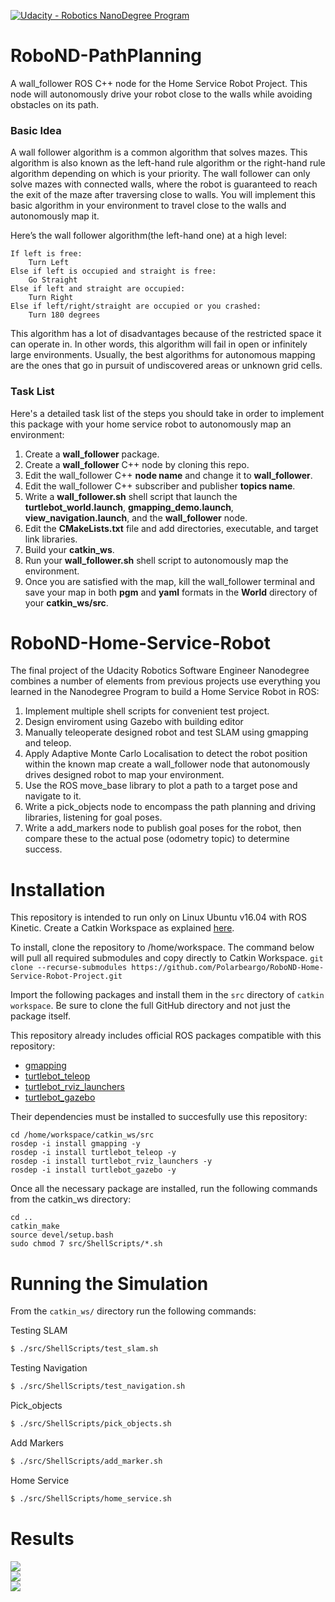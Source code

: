 [![Udacity - Robotics NanoDegree Program](https://s3-us-west-1.amazonaws.com/udacity-robotics/Extra+Images/RoboND_flag.png)](https://www.udacity.com/robotics)

[//]: # (Image References)
[image1]: ./images/2Dnav.gif
[image2]: ./images/homeService.gif
[image3]: ./images/wall.gif
[image4]: ./images/pickObject.gif

# RoboND-PathPlanning
A wall_follower ROS C++ node for the Home Service Robot Project. This node will autonomously drive your robot close to the walls while avoiding obstacles on its path.

### Basic Idea
A wall follower algorithm is a common algorithm that solves mazes. This algorithm is also known as the left-hand rule algorithm or the right-hand rule algorithm depending on which is your priority. The wall follower can only solve mazes with connected walls, where the robot is guaranteed to reach the exit of the maze after traversing close to walls. You will implement this basic algorithm in your environment to travel close to the walls and autonomously map it.

Here’s the wall follower algorithm(the left-hand one) at a high level:
``` 
If left is free:
    Turn Left
Else if left is occupied and straight is free:
    Go Straight
Else if left and straight are occupied:
    Turn Right 
Else if left/right/straight are occupied or you crashed:
    Turn 180 degrees
```

This algorithm has a lot of disadvantages because of the restricted space it can operate in. In other words, this algorithm will fail in open or infinitely large environments. Usually, the best algorithms for autonomous mapping are the ones that go in pursuit of undiscovered areas or unknown grid cells.

### Task List
Here's a detailed task list of the steps you should take in order to implement this package with your home service robot to autonomously map an environment:
1. Create a **wall_follower** package.
2. Create a **wall_follower** C++ node by cloning this repo.
3. Edit the wall_follower C++ **node name** and change it to **wall_follower**.
4. Edit the wall_follower C++ subscriber and publisher **topics name**.
5. Write a **wall_follower.sh** shell script that launch the **turtlebot_world.launch**, **gmapping_demo.launch**, **view_navigation.launch**, and the **wall_follower** node.
6. Edit the **CMakeLists.txt** file and add directories, executable, and target link libraries.
7. Build your **catkin_ws**.
8. Run your **wall_follower.sh** shell script to autonomously map the environment.
9. Once you are satisfied with the map, kill the wall_follower terminal and save your map in both **pgm** and **yaml** formats in the **World** directory of your **catkin_ws/src**.

# RoboND-Home-Service-Robot

The final project of the Udacity Robotics Software Engineer Nanodegree combines a number of elements from previous projects use everything you learned in the Nanodegree Program to build a Home Service Robot in ROS:
1. Implement multiple shell scripts for convenient test project.
2. Design enviroment using Gazebo with building editor
3. Manually teleoperate designed robot and test SLAM using gmapping and teleop.
4. Apply Adaptive Monte Carlo Localisation to detect the robot position within the known map create a wall_follower node that autonomously drives designed robot to map your environment.  
5. Use the ROS move_base library to plot a path to a target pose and navigate to it.
6. Write a pick_objects node to encompass the path planning and driving libraries, listening for goal poses.
7. Write a add_markers node to publish goal poses for the robot, then compare these to the actual pose (odometry topic) to determine success.


# Installation
This repository is intended to run only on Linux Ubuntu v16.04 with ROS Kinetic. Create a Catkin Workspace as explained [here](http://wiki.ros.org/catkin/Tutorials/create_a_workspace).

To install, clone the repository to /home/workspace. The command below will pull all required submodules and copy directly to Catkin Workspace.
`git clone --recurse-submodules https://github.com/Polarbeargo/RoboND-Home-Service-Robot-Project.git`

Import the following packages and install them in the `src` directory of `catkin workspace`. Be sure to clone the full GitHub directory and not just the package itself.

This repository already includes official ROS packages compatible with this repository: 
* [gmapping](https://github.com/ros-perception/slam_gmapping)
* [turtlebot_teleop](http://wiki.ros.org/turtlebot_teleop) 
* [turtlebot_rviz_launchers](https://github.com/turtlebot/turtlebot_interactions)
* [turtlebot_gazebo](https://github.com/turtlebot/turtlebot_simulator)  

Their dependencies must be installed to succesfully use this repository:  
```
cd /home/workspace/catkin_ws/src
rosdep -i install gmapping -y
rosdep -i install turtlebot_teleop -y
rosdep -i install turtlebot_rviz_launchers -y
rosdep -i install turtlebot_gazebo -y
```
Once all the necessary package are installed, run the following commands from the catkin_ws directory:
```
cd ..
catkin_make
source devel/setup.bash   
sudo chmod 7 src/ShellScripts/*.sh
```

# Running the Simulation
From the `catkin_ws/` directory run the following commands:  

Testing SLAM
``` bash
$ ./src/ShellScripts/test_slam.sh
```
Testing Navigation
``` bash
$ ./src/ShellScripts/test_navigation.sh
```
Pick_objects
``` bash
$ ./src/ShellScripts/pick_objects.sh
```
Add Markers
``` bash
$ ./src/ShellScripts/add_marker.sh
```
Home Service
```bash
$ ./src/ShellScripts/home_service.sh
```

# Results   

![][image3]  
![][image1]    
![][image4]
